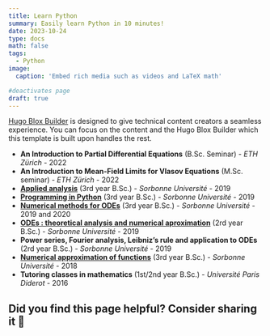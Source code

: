 ```yaml
---
title: Learn Python
summary: Easily learn Python in 10 minutes!
date: 2023-10-24
type: docs
math: false
tags:
  - Python
image:
  caption: 'Embed rich media such as videos and LaTeX math'

#deactivates page
draft: true
---
```


[Hugo Blox Builder](https://hugoblox.com) is designed to give technical content creators a seamless experience. You can focus on the content and the Hugo Blox Builder which this template is built upon handles the rest.

* **An Introduction to Partial Differential Equations** (B.Sc. Seminar) - _ETH Zürich_ - 2022
* **An Introduction to Mean-Field Limits for Vlasov Equations** (M.Sc. seminar) - _ETH Zürich_ - 2022
* **[Applied analysis](uploads/poly_3M133.pdf)** (3rd year B.Sc.) - _Sorbonne Université_ - 2019
* **[Programming in Python](https://python.guillod.org/python001.html)** (3rd year B.Sc.) - _Sorbonne Université_ - 2019
* **[Numerical methods for ODEs](uploads/poly_3M236.pdf)** (3rd year B.Sc.) - _Sorbonne Université_ - 2019 and 2020
* **[ODEs : theoretical analysis and numerical aproximation](uploads/poly_2M310.pdf)** (2rd year B.Sc.) - _Sorbonne Université_ - 2019
* **Power series, Fourier analysis, Leibniz’s rule and application to ODEs** (2rd year B.Sc.) - _Sorbonne Université_ - 2019
* **[Numerical approximation of functions](uploads/poly_3M234.pdf)** (3rd year B.Sc.) - _Sorbonne Université_ - 2018
* **Tutoring classes in mathematics** (1st/2nd year B.Sc.) - _Université Paris Diderot_ - 2016

## Did you find this page helpful? Consider sharing it 🙌

